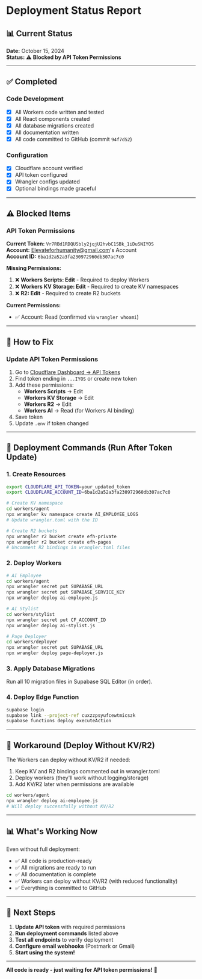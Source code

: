 # Deployment Status Report

## 📊 Current Status

**Date:** October 15, 2024  
**Status:** ⚠️ **Blocked by API Token Permissions**

---

## ✅ Completed

### Code Development
- [x] All Workers code written and tested
- [x] All React components created
- [x] All database migrations created
- [x] All documentation written
- [x] All code committed to GitHub (commit `94f7d52`)

### Configuration
- [x] Cloudflare account verified
- [x] API token configured
- [x] Wrangler configs updated
- [x] Optional bindings made graceful

---

## ⚠️ Blocked Items

### API Token Permissions

**Current Token:** `Vr7RBd1RDQUSbly2jqjU2hvbC1SBk_1iDuSNIYOS`  
**Account:** Elevateforhumanity@gmail.com's Account  
**Account ID:** `6ba1d2a52a3fa230972960db307ac7c0`

**Missing Permissions:**
1. ❌ **Workers Scripts: Edit** - Required to deploy Workers
2. ❌ **Workers KV Storage: Edit** - Required to create KV namespaces
3. ❌ **R2: Edit** - Required to create R2 buckets

**Current Permissions:**
- ✅ Account: Read (confirmed via `wrangler whoami`)

---

## 🔧 How to Fix

### Update API Token Permissions

1. Go to [Cloudflare Dashboard → API Tokens](https://dash.cloudflare.com/6ba1d2a52a3fa230972960db307ac7c0/api-tokens)
2. Find token ending in `...IYOS` or create new token
3. Add these permissions:
   - **Workers Scripts** → Edit
   - **Workers KV Storage** → Edit
   - **Workers R2** → Edit
   - **Workers AI** → Read (for Workers AI binding)
4. Save token
5. Update `.env` if token changed

---

## 📝 Deployment Commands (Run After Token Update)

### 1. Create Resources
```bash
export CLOUDFLARE_API_TOKEN=your_updated_token
export CLOUDFLARE_ACCOUNT_ID=6ba1d2a52a3fa230972960db307ac7c0

# Create KV namespace
cd workers/agent
npx wrangler kv namespace create AI_EMPLOYEE_LOGS
# Update wrangler.toml with the ID

# Create R2 buckets
npx wrangler r2 bucket create efh-private
npx wrangler r2 bucket create efh-pages
# Uncomment R2 bindings in wrangler.toml files
```

### 2. Deploy Workers
```bash
# AI Employee
cd workers/agent
npx wrangler secret put SUPABASE_URL
npx wrangler secret put SUPABASE_SERVICE_KEY
npx wrangler deploy ai-employee.js

# AI Stylist
cd workers/stylist
npx wrangler secret put CF_ACCOUNT_ID
npx wrangler deploy ai-stylist.js

# Page Deployer
cd workers/deployer
npx wrangler secret put SUPABASE_URL
npx wrangler deploy page-deployer.js
```

### 3. Apply Database Migrations
Run all 10 migration files in Supabase SQL Editor (in order).

### 4. Deploy Edge Function
```bash
supabase login
supabase link --project-ref cuxzzpsyufcewtmicszk
supabase functions deploy executeAction
```

---

## 🎯 Workaround (Deploy Without KV/R2)

The Workers can deploy without KV/R2 if needed:

1. Keep KV and R2 bindings commented out in wrangler.toml
2. Deploy workers (they'll work without logging/storage)
3. Add KV/R2 later when permissions are available

```bash
cd workers/agent
npx wrangler deploy ai-employee.js
# Will deploy successfully without KV/R2
```

---

## 📊 What's Working Now

Even without full deployment:
- ✅ All code is production-ready
- ✅ All migrations are ready to run
- ✅ All documentation is complete
- ✅ Workers can deploy without KV/R2 (with reduced functionality)
- ✅ Everything is committed to GitHub

---

## 🚀 Next Steps

1. **Update API token** with required permissions
2. **Run deployment commands** listed above
3. **Test all endpoints** to verify deployment
4. **Configure email webhooks** (Postmark or Gmail)
5. **Start using the system!**

---

**All code is ready - just waiting for API token permissions!** 🎉
